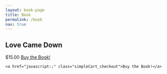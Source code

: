 ```yaml
---
layout: book-page
title: Book
permalink: /book
nav: true
---
```


<div id="book-container">
	<div id="book-wrapper">
		<div id="book">
		</div>
	</div>
    <div class="simpleCart_shelfItem">
          <h2 class="item_name vanish">Love Came Down</h2>
            <div class="item_Quantity" value="4"></div>
          <span class="item_price vanish">$15.00</span>
          <a class="item_add" href="javascript:;">Buy the Book!</a>
    </div>
<div class="simpleCart_items"></div>

    <a href="javascript:;" class="simpleCart_checkout">Buy the Book!</a> 
</div>



